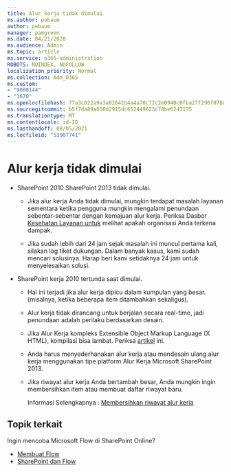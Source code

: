```yaml
---
title: Alur kerja tidak dimulai
ms.author: pebaum
author: pebaum
manager: pamgreen
ms.date: 04/21/2020
ms.audience: Admin
ms.topic: article
ms.service: o365-administration
ROBOTS: NOINDEX, NOFOLLOW
localization_priority: Normal
ms.collection: Adm_O365
ms.custom:
- "9000144"
- "1670"
ms.openlocfilehash: 77a3c022a9a3a82041b4a4a70c72c2e0940c0fba27f296f07881e3abebf1e464
ms.sourcegitcommit: b5f7da89a650d2915dc652449623c78be6247175
ms.translationtype: MT
ms.contentlocale: id-ID
ms.lasthandoff: 08/05/2021
ms.locfileid: "53907741"
---
```

# <a name="workflow-is-not-starting"></a>Alur kerja tidak dimulai

- SharePoint 2010 SharePoint 2013 tidak dimulai.

    - Jika alur kerja Anda tidak dimulai, mungkin terdapat masalah layanan sementara ketika pengguna mungkin mengalami penundaan sebentar-sebentar dengan kemajuan alur kerja. Periksa Dasbor [Kesehatan Layanan untuk](https://admin.microsoft.com/AdminPortal/Home/servicehealth) melihat apakah organisasi Anda terkena dampak.

    - Jika sudah lebih dari 24 jam sejak masalah ini muncul pertama kali, silakan log tiket dukungan. Dalam banyak kasus, kami sudah mencari solusinya. Harap beri kami setidaknya 24 jam untuk menyelesaikan solusi.

- SharePoint kerja 2010 tertunda saat dimulai.

    - Hal ini terjadi jika alur kerja dipicu dalam kumpulan yang besar. (misalnya, ketika beberapa item ditambahkan sekaligus).

    - Alur kerja tidak dirancang untuk berjalan secara real-time, jadi penundaan adalah perilaku berdasarkan desain.

   -  Jika Alur Kerja kompleks Extensible Object Markup Language (X HTML), kompilasi bisa lambat. Periksa [artikel](https://support.microsoft.com//kb/3043697) ini.

    - Anda harus menyederhanakan alur kerja atau mendesain ulang alur kerja menggunakan tipe platform Alur Kerja Microsoft SharePoint 2013.

    - Jika riwayat alur kerja Anda bertambah besar, Anda mungkin ingin membersihkan item atau membuat daftar riwayat baru.

        Informasi Selengkapnya : [Membersihkan riwayat alur kerja](https://blogs.technet.microsoft.com/marj/2015/08/07/sharepoint-2010-workflows-best-practice-purge-workflow-history-list-items/)


## <a name="related-topics"></a>Topik terkait
Ingin mencoba Microsoft Flow di SharePoint Online?
- [Membuat Flow](https://support.office.com/article/Create-a-flow-for-a-list-or-library-in-SharePoint-Online-or-OneDrive-for-Business-a9c3e03b-0654-46af-a254-20252e580d01) 
- [SharePoint dan Flow](https://flow.microsoft.com/blog/sharepoint-and-flow/) 
